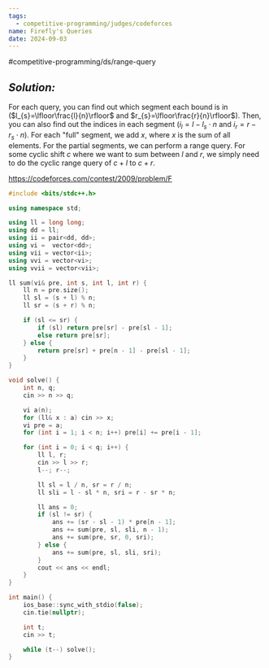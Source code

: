 ```yaml
---
tags:
  - competitive-programming/judges/codeforces
name: Firefly's Queries
date: 2024-09-03
---
```

#competitive-programming/ds/range-query 
## _Solution:_
For each query, you can find out which segment each bound is in ($l_{s}=\lfloor\frac{l}{n}\rfloor$ and $r_{s}=\lfloor\frac{r}{n}\rfloor$). Then, you can also find out the indices in each segment ($i_{l}=l-l_{s}\cdot n$ and $i_{r}=r-r_{s}\cdot n$). For each "full" segment, we add $x$, where $x$ is the sum of all elements. For the partial segments, we can perform a range query. For some cyclic shift $c$ where we want to sum between $l$ and $r$, we simply need to do the cyclic range query of $c+l$ to $c+r$.

https://codeforces.com/contest/2009/problem/F
```cpp
#include <bits/stdc++.h>

using namespace std;

using ll = long long;
using dd = ll;
using ii = pair<dd, dd>;
using vi =  vector<dd>;
using vii = vector<ii>;
using vvi = vector<vi>;
using vvii = vector<vii>;

ll sum(vi& pre, int s, int l, int r) {
    ll n = pre.size();
    ll sl = (s + l) % n;
    ll sr = (s + r) % n;

    if (sl <= sr) {
        if (sl) return pre[sr] - pre[sl - 1];
        else return pre[sr];
    } else {
        return pre[sr] + pre[n - 1] - pre[sl - 1];
    }
}

void solve() {
    int n, q;
    cin >> n >> q;

    vi a(n);
    for (ll& x : a) cin >> x;
    vi pre = a;
    for (int i = 1; i < n; i++) pre[i] += pre[i - 1];

    for (int i = 0; i < q; i++) {
        ll l, r;
        cin >> l >> r;
        l--; r--;

        ll sl = l / n, sr = r / n;
        ll sli = l - sl * n, sri = r - sr * n;

        ll ans = 0;
        if (sl != sr) {
            ans += (sr - sl - 1) * pre[n - 1];
            ans += sum(pre, sl, sli, n - 1);
            ans += sum(pre, sr, 0, sri);
        } else {
            ans += sum(pre, sl, sli, sri);
        }
        cout << ans << endl;
    }
}

int main() {
    ios_base::sync_with_stdio(false);
    cin.tie(nullptr);

    int t;
    cin >> t;

    while (t--) solve();
}
```